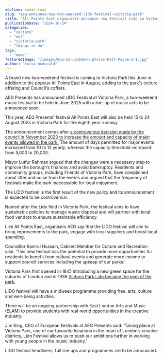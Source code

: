 ```yaml
---
section: roman-road
slug: "aeg-announce-new-two-weekend-lido-festival-victoria-park"
title: "All Points East organisers announce new festival Lido in Victoria Park, to run for two weekends in June"
publicationDate: "2024-10-24"
categories: 
  - "culture"
  - "out"
  - "victoria-park"
  - "things-to-do"
tags: 
  - "news"
featuredImage: "/images/Bow-in-Lockdown-photos-Matt-Payne-2-1.jpg"
author: "lorna-mcdonald"
---
```


A brand new two-weekend festival is coming to Victoria Park this June in addition to the popular All Points East in August, adding to the park's culture offering and Council's coffers.

AEG Presents has announced LIDO Festival at Victoria Park, a two-weekend music festival to be held in June 2025 with a line-up of music acts to be announced soon. 

This year, AEG Presents' festival All Points East will also be held 15 to 24 August 2025 in Victoria Park for the eighth year running.

The announcement comes after [a controversial decision made by the council in November 2023 to increase the amount and capacity of major events allowed in the park.](https://romanroadlondon.com/tower-hamlets-council-increase-major-events-victoria-park/) The amount of days permitted for major events increased from 10 to 12 yearly, whereas the capacity threshold increased from 5,000 to 20,000. 

Mayor Lutfur Rahman argued that the changes were a necessary step to improve the borough’s finances and avoid bankruptcy. Residents and community groups, including Friends of Victoria Park, have complained about litter and noise from the events and argued that the frequency of festivals make the park inaccessible for local enjoyment. 

The LIDO festival is the first result of the new policy and its announcement is expected to be controversial. 

Named after the Lido field in Victoria Park, the festival aims to have sustainable policies to manage waste disposal and will partner with local food vendors to ensure sustainable efficiency. 

Like All Points East, organisers AEG say that the LIDO festival will aim to bring improvements to the park, engage with local suppliers and boost local spending. 

Councillor Kamrul Hussain, Cabinet Member for Culture and Recreation said: ‘This new festival has the potential to provide more opportunities for residents to benefit from cultural events and generate more income to support council services including the upkeep of our parks.’

Victoria Park first opened in 1845 introducing a new green space for the suburbs of London and in 1936 [Victoria Park Lido became the gem of the park.](https://romanroadlondon.com/victoria-park-bathing-lakes-and-lido/)

LIDO festival will have a midweek programme providing free, arts, culture and well-being activities. 

There will be an ongoing partnership with East London Arts and Music (ELAM) to provide students with real-world opportunities in the creative industry. 

Jim King, CEO of European Festivals at AEG Presents said: ‘Taking place at Victoria Park, one of our favourite locations in the heart of London’s creative districts, Lido Festival allows us to push our ambitions further in working with young people in the music industry.’

LIDO festival headliners, full line ups and programmes are to be announced.
